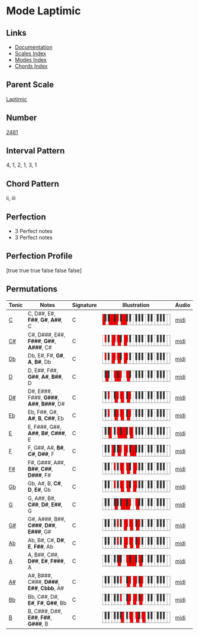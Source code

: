 # Mode Laptimic

## Links

- [Documentation](README.md)
- [Scales Index](Scales.md)
- [Modes Index](Modes.md)
- [Chords Index](Chords.md)

## Parent Scale

[Laptimic](ScaleLaptimic.md)

## Number

[2481](https://ianring.com/musictheory/scales/2481)

## Interval Pattern

4, 1, 2, 1, 3, 1

## Chord Pattern

ii, iii

## Perfection

- 3 Perfect notes
- 3 Perfect notes

## Perfection Profile

[true true true false false false]

## Permutations

| Tonic | Notes | Signature | Illustration | Audio |
|-------|-------|-----------|--------------|-------|
| [C](ModeCNaturalLaptimic.md) | C, D##, E#, **F##**, **G#**, **A##**, C | C | ![CNaturalLaptimic](ModeCNaturalLaptimic.png) | [midi](https://github.com/edipermadi/music/blob/main/docs/ModeCNaturalLaptimic.mid?raw=true) |
| [C#](ModeCSharpLaptimic.md) | C#, D###, E##, **F###**, **G##**, **A###**, C# | C | ![CSharpLaptimic](ModeCSharpLaptimic.png) | [midi](https://github.com/edipermadi/music/blob/main/docs/ModeCSharpLaptimic.mid?raw=true) |
| [Db](ModeDFlatLaptimic.md) | Db, E#, F#, **G#**, **A**, **B#**, Db | C | ![DFlatLaptimic](ModeDFlatLaptimic.png) | [midi](https://github.com/edipermadi/music/blob/main/docs/ModeDFlatLaptimic.mid?raw=true) |
| [D](ModeDNaturalLaptimic.md) | D, E##, F##, **G##**, **A#**, **B##**, D | C | ![DNaturalLaptimic](ModeDNaturalLaptimic.png) | [midi](https://github.com/edipermadi/music/blob/main/docs/ModeDNaturalLaptimic.mid?raw=true) |
| [D#](ModeDSharpLaptimic.md) | D#, E###, F###, **G###**, **A##**, **B###**, D# | C | ![DSharpLaptimic](ModeDSharpLaptimic.png) | [midi](https://github.com/edipermadi/music/blob/main/docs/ModeDSharpLaptimic.mid?raw=true) |
| [Eb](ModeEFlatLaptimic.md) | Eb, F##, G#, **A#**, **B**, **C##**, Eb | C | ![EFlatLaptimic](ModeEFlatLaptimic.png) | [midi](https://github.com/edipermadi/music/blob/main/docs/ModeEFlatLaptimic.mid?raw=true) |
| [E](ModeENaturalLaptimic.md) | E, F###, G##, **A##**, **B#**, **C###**, E | C | ![ENaturalLaptimic](ModeENaturalLaptimic.png) | [midi](https://github.com/edipermadi/music/blob/main/docs/ModeENaturalLaptimic.mid?raw=true) |
| [F](ModeFNaturalLaptimic.md) | F, G##, A#, **B#**, **C#**, **D##**, F | C | ![FNaturalLaptimic](ModeFNaturalLaptimic.png) | [midi](https://github.com/edipermadi/music/blob/main/docs/ModeFNaturalLaptimic.mid?raw=true) |
| [F#](ModeFSharpLaptimic.md) | F#, G###, A##, **B##**, **C##**, **D###**, F# | C | ![FSharpLaptimic](ModeFSharpLaptimic.png) | [midi](https://github.com/edipermadi/music/blob/main/docs/ModeFSharpLaptimic.mid?raw=true) |
| [Gb](ModeGFlatLaptimic.md) | Gb, A#, B, **C#**, **D**, **E#**, Gb | C | ![GFlatLaptimic](ModeGFlatLaptimic.png) | [midi](https://github.com/edipermadi/music/blob/main/docs/ModeGFlatLaptimic.mid?raw=true) |
| [G](ModeGNaturalLaptimic.md) | G, A##, B#, **C##**, **D#**, **E##**, G | C | ![GNaturalLaptimic](ModeGNaturalLaptimic.png) | [midi](https://github.com/edipermadi/music/blob/main/docs/ModeGNaturalLaptimic.mid?raw=true) |
| [G#](ModeGSharpLaptimic.md) | G#, A###, B##, **C###**, **D##**, **E###**, G# | C | ![GSharpLaptimic](ModeGSharpLaptimic.png) | [midi](https://github.com/edipermadi/music/blob/main/docs/ModeGSharpLaptimic.mid?raw=true) |
| [Ab](ModeAFlatLaptimic.md) | Ab, B#, C#, **D#**, **E**, **F##**, Ab | C | ![AFlatLaptimic](ModeAFlatLaptimic.png) | [midi](https://github.com/edipermadi/music/blob/main/docs/ModeAFlatLaptimic.mid?raw=true) |
| [A](ModeANaturalLaptimic.md) | A, B##, C##, **D##**, **E#**, **F###**, A | C | ![ANaturalLaptimic](ModeANaturalLaptimic.png) | [midi](https://github.com/edipermadi/music/blob/main/docs/ModeANaturalLaptimic.mid?raw=true) |
| [A#](ModeASharpLaptimic.md) | A#, B###, C###, **D###**, **E##**, **Cbbb**, A# | C | ![ASharpLaptimic](ModeASharpLaptimic.png) | [midi](https://github.com/edipermadi/music/blob/main/docs/ModeASharpLaptimic.mid?raw=true) |
| [Bb](ModeBFlatLaptimic.md) | Bb, C##, D#, **E#**, **F#**, **G##**, Bb | C | ![BFlatLaptimic](ModeBFlatLaptimic.png) | [midi](https://github.com/edipermadi/music/blob/main/docs/ModeBFlatLaptimic.mid?raw=true) |
| [B](ModeBNaturalLaptimic.md) | B, C###, D##, **E##**, **F##**, **G###**, B | C | ![BNaturalLaptimic](ModeBNaturalLaptimic.png) | [midi](https://github.com/edipermadi/music/blob/main/docs/ModeBNaturalLaptimic.mid?raw=true) |
